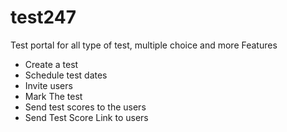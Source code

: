 # test247
Test portal for all type of test, multiple choice and more
Features
  * Create a test
  * Schedule test dates
  * Invite users
  * Mark The test
  * Send test scores to the users
  * Send Test Score Link to users 
